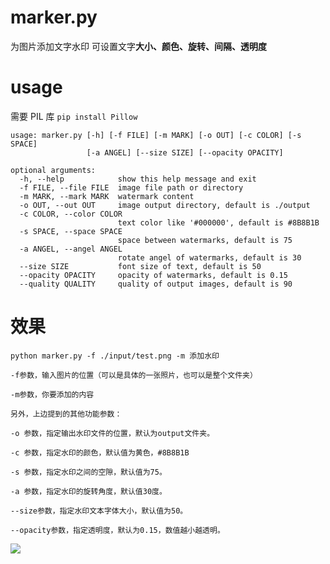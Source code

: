 # marker.py

为图片添加文字水印
可设置文字**大小、颜色、旋转、间隔、透明度**

# usage

需要 PIL 库 `pip install Pillow`

```
usage: marker.py [-h] [-f FILE] [-m MARK] [-o OUT] [-c COLOR] [-s SPACE]
                 [-a ANGEL] [--size SIZE] [--opacity OPACITY]

optional arguments:
  -h, --help            show this help message and exit
  -f FILE, --file FILE  image file path or directory
  -m MARK, --mark MARK  watermark content
  -o OUT, --out OUT     image output directory, default is ./output
  -c COLOR, --color COLOR
                        text color like '#000000', default is #8B8B1B
  -s SPACE, --space SPACE
                        space between watermarks, default is 75
  -a ANGEL, --angel ANGEL
                        rotate angel of watermarks, default is 30
  --size SIZE           font size of text, default is 50
  --opacity OPACITY     opacity of watermarks, default is 0.15
  --quality QUALITY     quality of output images, default is 90
```

# 效果

`python marker.py -f ./input/test.png -m 添加水印`

`-f参数，输入图片的位置（可以是具体的一张照片，也可以是整个文件夹）`

`-m参数，你要添加的内容`

`另外，上边提到的其他功能参数：`

`-o 参数，指定输出水印文件的位置，默认为output文件夹。`

`-c 参数，指定水印的颜色，默认值为黄色，#8B8B1B`

`-s 参数，指定水印之间的空隙，默认值为75。`

`-a 参数，指定水印的旋转角度，默认值30度。`

`--size参数，指定水印文本字体大小，默认值为50。`

`--opacity参数，指定透明度，默认为0.15，数值越小越透明。`

![](wwww)
